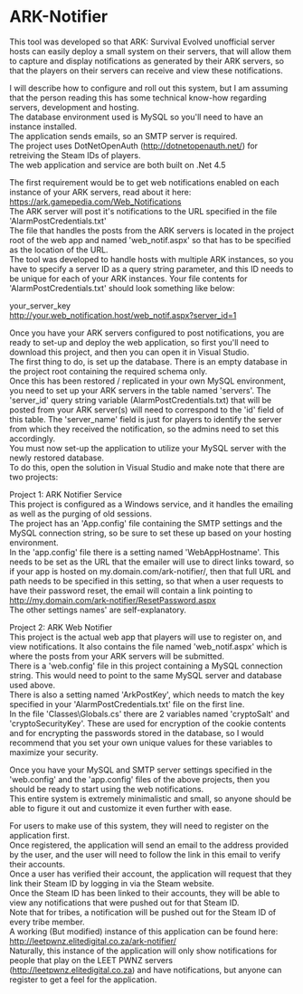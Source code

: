 # ARK-Notifier
This tool was developed so that ARK: Survival Evolved unofficial server hosts can easily deploy a small system on their servers, that will allow them to capture and display notifications as generated by their ARK servers, so that the players on their servers can receive and view these notifications.  

I will describe how to configure and roll out this system, but I am assuming that the person reading this has some technical know-how regarding servers, development and hosting.  
The database environment used is MySQL so you'll need to have an instance installed.  
The application sends emails, so an SMTP server is required.  
The project uses DotNetOpenAuth (http://dotnetopenauth.net/) for retreiving the Steam IDs of players.  
The web application and service are both built on .Net 4.5    

The first requirement would be to get web notifications enabled on each instance of your ARK servers, read about it here: https://ark.gamepedia.com/Web_Notifications  
The ARK server will post it's notifications to the URL specified in the file 'AlarmPostCredentials.txt'  
The file that handles the posts from the ARK servers is located in the project root of the web app and named 'web_notif.aspx' so that has to be specified as the location of the URL.  
The tool was developed to handle hosts with multiple ARK instances, so you have to specify a server ID as a query string parameter, and this ID needs to be unique for each of your ARK instances.
Your file contents for 'AlarmPostCredentials.txt' should look something like below:  

your_server_key  
http://your.web_notification.host/web_notif.aspx?server_id=1  

Once you have your ARK servers configured to post notifications, you are ready to set-up and deploy the web application, so first you'll need to download this project, and then you can open it in Visual Studio.  
The first thing to do, is set up the database. There is an empty database in the project root containing the required schema only.  
Once this has been restored / replicated in your own MySQL environment, you need to set up your ARK servers in the table named 'servers'. The 'server_id' query string variable (AlarmPostCredentials.txt) that will be posted from your ARK server(s) will need to correspond to the 'id' field of this table. The 'server_name' field is just for players to identify the server from which they received the notification, so the admins need to set this accordingly.  
You must now set-up the application to utilize your MySQL server with the newly restored database.  
To do this, open the solution in Visual Studio and make note that there are two projects:  

Project 1: ARK Notifier Service  
This project is configured as a Windows service, and it handles the emailing as well as the purging of old sessions.  
The project has an 'App.config' file containing the SMTP settings and the MySQL connection string, so be sure to set these up based on your hosting environment.  
In the 'app.config' file there is a setting named 'WebAppHostname'. This needs to be set as the URL that the emailer will use to direct links toward, so if your app is hosted on my.domain.com/ark-notifier/, then that full URL and path needs to be specified in this setting, so that when a user requests to have their password reset, the email will contain a link pointing to http://my.domain.com/ark-notifier/ResetPassword.aspx  
The other settings names' are self-explanatory.  
  
Project 2: ARK Web Notifier  
This project is the actual web app that players will use to register on, and view notifications. It also contains the file named 'web_notif.aspx' which is where the posts from your ARK servers will be submitted.  
There is a 'web.config' file in this project containing a MySQL connection string. This would need to point to the same MySQL server and database used above.  
There is also a setting named 'ArkPostKey', which needs to match the key specified in your 'AlarmPostCredentials.txt' file on the first line.  
In the file 'Classes\Globals.cs' there are 2 variables named 'cryptoSalt' and 'cryptoSecurityKey'. These are used for encryption of the cookie contents and for encrypting the passwords stored in the database, so I would recommend that you set your own unique values for these variables to maximize your security.  
  
Once you have your MySQL and SMTP server settings specified in the 'web.config' and the 'app.config' files of the above projects, then you should be ready to start using the web notifications.  
This entire system is extremely minimalistic and small, so anyone should be able to figure it out and customize it even further with ease.  

For users to make use of this system, they will need to register on the application first.  
Once registered, the application will send an email to the address provided by the user, and the user will need to follow the link in this email to verify their accounts.  
Once a user has verified their account, the application will request that they link their Steam ID by logging in via the Steam website.  
Once the Steam ID has been linked to their accounts, they will be able to view any notifications that were pushed out for that Steam ID.  
Note that for tribes, a notification will be pushed out for the Steam ID of every tribe member.  
A working (But modified) instance of this application can be found here: http://leetpwnz.elitedigital.co.za/ark-notifier/  
Naturally, this instance of the application will only show notifications for people that play on the LEET PWNZ servers (http://leetpwnz.elitedigital.co.za) and have notifications, but anyone can register to get a feel for the application.
